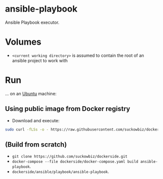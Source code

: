 # ansible-playbook
Ansible Playbook executor.

# Volumes
- `<current working directory>` is assumed to contain the root of an ansible project to work with

# Run
...  on an [Ubuntu](http://www.ubuntu.com/download/desktop) machine:

## Using public image from Docker registry
- Download and execute:

```bash
sudo curl -fLSs -o - https://raw.githubusercontent.com/suckowbiz/dockerside/master/ansible/playbook/ansible-playbook > /usr/bin/ansible-playbook && sudo chmod +x /usr/bin/ansible-playbook
```

## (Build from scratch) 
- `git clone https://github.com/suckowbiz/dockerside.git`
- `docker-compose --file dockerside/docker-compose.yaml build ansible-playbook`.
- `dockerside/ansible/playbook/ansible-playbook`.